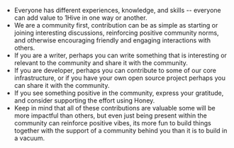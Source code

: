 * Everyone has different experiences, knowledge, and skills -- everyone can add value to 1Hive in one way or another. 
* We are a community first, contribution can be as simple as starting or joining interesting discussions, reinforcing positive community norms, and otherwise encouraging friendly and engaging interactions with others. 
* If you are a writer, perhaps you can write something that is interesting or relevant to the community and share it with the community. 
* If you are developer, perhaps you can contribute to some of our core infrastructure, or if you have your own open source project perhaps you can share it with the community. 
* If you see something positive in the community, express your gratitude, and consider supporting the effort using Honey.
* Keep in mind that all of these contributions are valuable some will be more impactful than others, but even just being present within the community can reinforce positive vibes, its more fun to build things together with the support of a community behind you than it is to build in a vacuum. 